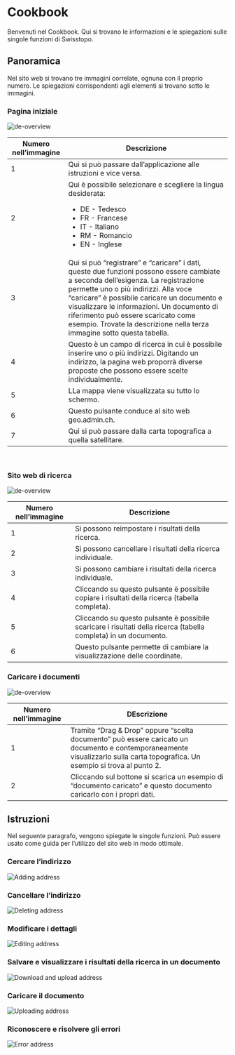 # Cookbook

Benvenuti nel Cookbook. Qui si trovano le informazioni e le spiegazioni sulle singole funzioni di Swisstopo.

## Panoramica

Nel sito web si trovano tre immagini correlate, ognuna con il proprio numero. Le spiegazioni corrispondenti agli elementi si trovano sotto le immagini.

### Pagina iniziale

![de-overview](pictures/italian-homepage.png)

| Numero nell’immagine | Descrizione                                                                                                                                                                                                                                                                                                                                                                                 |
| ----------------------- | -------------------------------------------------------------------------------------------------------------------------------------------------------------------------------------------------------------------------------------------------------------------------------------------------------------------------------------------------------------------------------------------- |
| 1                       | Qui si può passare dall’applicazione alle istruzioni e vice versa.                                                                                                                                                                                                                                                                                                            |
| 2                       | 	Qui è possibile selezionare e scegliere la lingua desiderata: <ul><li> DE - Tedesco </li><li> FR - Francese </li><li> IT - Italiano </li><li> RM - Romancio </li><li> EN - Inglese </li></ul>                                                                                                                                                                               |
| 3                       | 	Qui si può “registrare” e “caricare” i dati, queste due funzioni possono essere cambiate a seconda dell’esigenza. La registrazione permette uno o più indirizzi. Alla voce “caricare” è possibile caricare un documento e visualizzare le informazioni. Un documento di riferimento può essere scaricato come esempio. Trovate la descrizione nella terza immagine sotto questa tabella. |
| 4                       | Questo è un campo di ricerca in cui è possibile inserire uno o più indirizzi. Digitando un indirizzo, la pagina web proporrà diverse proposte che possono essere scelte individualmente.                                                                                                                                                                                              |
| 5                       | 	LLa mappa viene visualizzata su tutto lo schermo.                                                                                                                                                                                                                                                                                                                                        |
| 6                       | 	Questo pulsante conduce al sito web geo.admin.ch.                                                                                                                                                                                                                                                                                                                           |
| 7                       | 	Qui si può passare dalla carta topografica a quella satellitare.                                                                                                                                                                                                                                                                                                          |

<br>

### Sito web di ricerca

![de-overview](pictures/italian-search-address.png)

| Numero nell’immagine | Descrizione                                                                                      |
| ----------------------- | ------------------------------------------------------------------------------------------------- |
| 1                       | 	Si possono reimpostare i risultati della ricerca.                                             |
| 2                       | 	Si possono cancellare i risultati della ricerca individuale.                                             |
| 3                       | 	Si possono cambiare i risultati della ricerca individuale.                                           |
| 4                       | 	Cliccando su questo pulsante è possibile copiare i risultati della ricerca (tabella completa).                    |
| 5                       | 	Cliccando su questo pulsante è possibile scaricare i risultati della ricerca (tabella completa) in un documento. |
| 6                       | 	Questo pulsante permette di cambiare la visualizzazione delle coordinate.                                  |

### Caricare i documenti

![de-overview](pictures/italian-upload-file.png)

| Numero nell’immagine | DEscrizione                                                                                                                                                          |
| ----------------------- | --------------------------------------------------------------------------------------------------------------------------------------------------------------------- |
| 1                       | 	Tramite “Drag & Drop” oppure “scelta documento” può essere caricato un documento e contemporaneamente visualizzarlo sulla carta topografica. Un esempio si trova al punto 2. |
| 2                       | 	Cliccando sul bottone si scarica un esempio di “documento caricato” e questo documento caricarlo con i propri dati.                                              |

## Istruzioni

Nel seguente paragrafo, vengono spiegate le singole funzioni. Può essere usato come guida per l’utilizzo del sito web in modo ottimale.

### Cercare l’indirizzo

![Adding address](pictures/it-swisstopo-add-cast.gif)

### Cancellare l’indirizzo

![Deleting address](pictures/it-swisstopo-add-delete-cast.gif)

### Modificare i dettagli

![Editing address](pictures/it-swisstopo-edit-cast.gif)

###  Salvare e visualizzare i risultati della ricerca in un documento

![Download and upload address](pictures/it-swisstopo-download-upload-cast.gif)

### Caricare il documento

![Uploading address](pictures/it-swisstopo-upload-cast.gif)

### Riconoscere e risolvere gli errori

![Error address](pictures/it-swisstopo-error-cast.gif)


